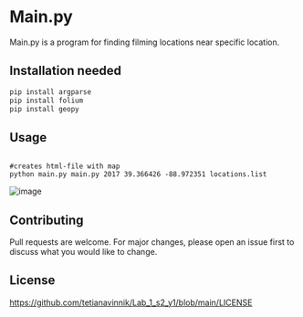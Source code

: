 # Main.py

Main.py is a program for finding filming locations near specific location.

## Installation needed

```bash
pip install argparse
pip install folium
pip install geopy
```

## Usage

```terminal

#creates html-file with map
python main.py main.py 2017 39.366426 -88.972351 locations.list

```
![image](https://user-images.githubusercontent.com/92581380/152647810-25301483-f914-44ba-9096-c6a7592d0f66.png)

## Contributing
Pull requests are welcome. For major changes, please open an issue first to discuss what you would like to change.

## License

https://github.com/tetianavinnik/Lab_1_s2_y1/blob/main/LICENSE
